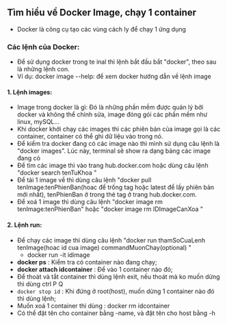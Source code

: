## Tìm hiểu về Docker Image, chạy 1 container
- Docker là công cụ tạo các vùng cách ly để chạy 1 ứng dụng

### Các lệnh của Docker:
- Để sử dụng docker trong te inal thì lệnh bắt đầu bắt "docker", theo sau là những lệnh con.
- Ví dụ: docker image --help: để xem docker hướng dẫn về lệnh image
 #### 1. Lệnh images:
  - Image trong docker là gì: Đó là những phần mềm được quản lý bởi docker và không thể chỉnh sửa, image đóng gói các phần mềm như linux, mySQL...
  - Khi docker khởi chạy các images thì các phiên bản của image gọi là các container, container có thể ghi dữ liệu vào trong nó.
  - Để kiểm tra docker đang có các image nào thì mình sử dụng câu lệnh là "docker images". Lúc này, terminal sẽ show ra dạng bảng các image đang có 
  - Để tìm các image thì vào trang hub.docker.com hoặc dùng câu lệnh "docker search tenTuKhoa "
  - Để tải 1 image về thì dùng câu lệnh "docker pull tenImage:tenPhienBan(hoac để trống tag hoặc latest để lấy phiên bản mới nhất), tenPhienBan ở trong thẻ tag ở trang hub.docker.com.
  - Để xoá 1 image thì dùng câu lệnh "docker image rm tenImage:tenPhienBan" hoặc "docker image rm IDImageCanXoa "
#### 2. Lệnh run:
 - Để chạy các image thì dùng câu lệnh "docker run thamSoCuaLenh tenImage(hoac id cua image) commandMuonChay(optional) "
      - docker run -it idimage
 - **docker ps** : Kiểm tra có container nào đang chạy;
 - **docker attach idcontainer** : Để vào 1 container nào đó;
 - Để thoát và tắt container thì dùng lệnh exit, nếu thoát mà ko muốn dừng thì dùng ctrl P Q
 - `docker stop id` : Khi đứng ở root(host), muốn dừng 1 container nào đó thì dùng lệnh;
 - Muốn xoá 1 container thì dùng : docker rm idcontainer
 - Có thể đặt tên cho container bằng -name, và đặt tên cho host bằng -h 


